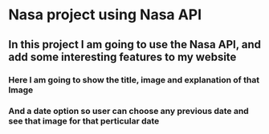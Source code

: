 # Nasa project using Nasa API

## In this project I am going to use the Nasa API, and add some interesting features to my website

### Here I am going to show the title, image and explanation of that Image

### And a date option so user can choose any previous date and see that image for that perticular date

